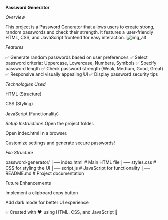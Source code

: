 **Password Generator**

*Overview*

This project is a Password Generator that allows users to create strong, random passwords and check their strength. It features a user-friendly HTML, CSS, and JavaScript frontend for easy interaction.
![img_alt]()

*Features*

✅ Generate random passwords based on user preferences
✅ Select password criteria: Uppercase, Lowercase, Numbers, Symbols
✅ Specify password length
✅ Check password strength (Weak, Medium, Good, Great)
✅ Responsive and visually appealing UI
✅ Display password security tips

*Technologies Used*

HTML (Structure)

CSS (Styling)

JavaScript (Functionality)

*Setup Instructions*
Open the project folder.

Open index.html in a browser.

Customize settings and generate secure passwords!

*File Structure*

password-generator/
│── index.html      # Main HTML file
│── styles.css      # CSS for styling the UI
│── script.js       # JavaScript for functionality
│── README.md       # Project documentation

Future Enhancements

Implement a clipboard copy button

Add dark mode for better UI experience

💡 Created with ❤️ using HTML, CSS, and JavaScript 🚀

